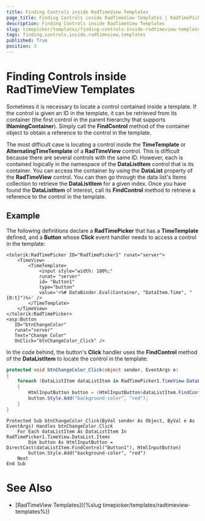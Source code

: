 ```yaml
---
title: Finding Controls inside RadTimeView Templates
page_title: Finding Controls inside RadTimeView Templates | RadTimePicker for ASP.NET AJAX Documentation
description: Finding Controls inside RadTimeView Templates
slug: timepicker/templates/finding-controls-inside-radtimeview-templates
tags: finding,controls,inside,radtimeview,templates
published: True
position: 3
---
```


# Finding Controls inside RadTimeView Templates



Sometimes it is necessary to locate a control contained inside a template. If the control is given an ID in the template, it can be retrieved from its container (the first control in the parent hierarchy that supports **INamingContainer**). Simply call the **FindControl** method of the container object to obtain a reference to the control in the template. 

The most difficult case is locating a control inside the **TimeTemplate** or **AlternatingTimeTemplate** of a **RadTimeView** control. This is difficult because there are several controls with the same ID. However, each is contained logically in the namespace of the **DataListItem** control that is its container. You can access the container by using the **DataList** property of the **RadTimeView** control. You can then go through the data list's Items collection to retrieve the **DataListItem** for a given index. Once you have found the **DataListItem** of interest, call its **FindControl** method to retrieve a reference to the control in the template.

## Example

The following definitions declare a **RadTimePicker** that has a **TimeTemplate** defined, and a **Button** whose **Click** event handler needs to access a control in the template:

````ASPNET
<telerik:RadTimePicker ID="RadTimePicker1" runat="server">
    <TimeView>
        <TimeTemplate>
            <input style="width: 100%;"
            runat= "server"
            id= "Button1"
            type="button"
            value='<%# DataBinder.Eval(Container, "DataItem.Time", "{0:t}")%>' />
        </TimeTemplate>
    </TimeView>
</telerik:RadTimePicker>
<asp:Button
   ID="btnChangeColor"
   runat="server"
   Text="Change Color"
   OnClick="btnChangeColor_Click" />
````



In the code behind, the button's **Click** handler uses the **FindControl** method of the **DataListItem** to locate the control in the template:



````C#
protected void btnChangeColor_Click(object sender, EventArgs e)
{
    foreach (DataListItem dataListItem in RadTimePicker1.TimeView.DataList.Items)
    {
        HtmlInputButton button = (HtmlInputButton)dataListItem.FindControl("Button1");
        button.Style.Add("background-color", "red");
    }
}	
````
````VB.NET
Protected Sub btnChangeColor_Click(ByVal sender As Object, ByVal e As EventArgs) Handles btnChangeColor.Click
    For Each dataListItem As DataListItem In RadTimePicker1.TimeView.DataList.Items
        Dim button As HtmlInputButton = DirectCast(dataListItem.FindControl("Button1"), HtmlInputButton)
        button.Style.Add("background-color", "red")
    Next
End Sub
````


# See Also

 * [RadTimeView Templates]({%slug timepicker/templates/radtimeview-templates%})
 
 
